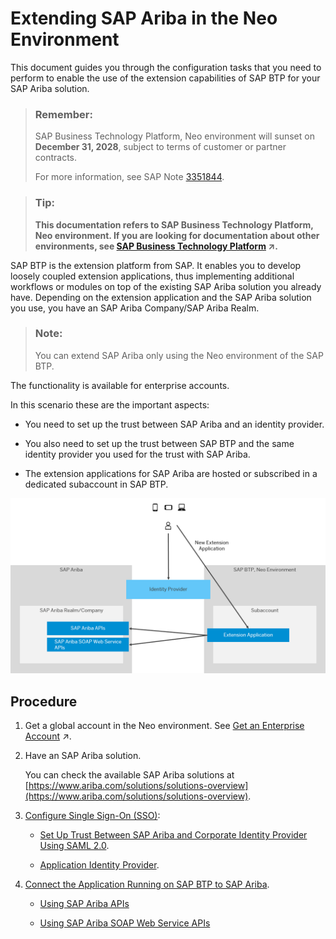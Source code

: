 <!-- loiob418c61f501f41f798d68d7396991f50 -->

# Extending SAP Ariba in the Neo Environment

This document guides you through the configuration tasks that you need to perform to enable the use of the extension capabilities of SAP BTP for your SAP Ariba solution.

> ### Remember:  
> SAP Business Technology Platform, Neo environment will sunset on **December 31, 2028**, subject to terms of customer or partner contracts.
> 
> For more information, see SAP Note [3351844](https://launchpad.support.sap.com/#/notes/3351844).

> ### Tip:  
> **This documentation refers to SAP Business Technology Platform, Neo environment. If you are looking for documentation about other environments, see [SAP Business Technology Platform](https://help.sap.com/viewer/65de2977205c403bbc107264b8eccf4b/Cloud/en-US/6a2c1ab5a31b4ed9a2ce17a5329e1dd8.html "SAP Business Technology Platform (SAP BTP) is an integrated offering comprised of four technology portfolios: database and data management, application development and integration, analytics, and intelligent technologies. The platform offers users the ability to turn data into business value, compose end-to-end business processes, and build and extend SAP applications quickly.") :arrow_upper_right:.**



SAP BTP is the extension platform from SAP. It enables you to develop loosely coupled extension applications, thus implementing additional workflows or modules on top of the existing SAP Ariba solution you already have. Depending on the extension application and the SAP Ariba solution you use, you have an SAP Ariba Company/SAP Ariba Realm.

> ### Note:  
> You can extend SAP Ariba only using the Neo environment of the SAP BTP.

The functionality is available for enterprise accounts.

In this scenario these are the important aspects:

-   You need to set up the trust between SAP Ariba and an identity provider.

-   You also need to set up the trust between SAP BTP and the same identity provider you used for the trust with SAP Ariba.

-   The extension applications for SAP Ariba are hosted or subscribed in a dedicated subaccount in SAP BTP.


![](images/Ariba_and_SAP_CP_3c516e8.png)



<a name="loiob418c61f501f41f798d68d7396991f50__section_pvm_t54_11b"/>

## Procedure

1.  Get a global account in the Neo environment. See [Get an Enterprise Account](https://help.sap.com/viewer/65de2977205c403bbc107264b8eccf4b/Cloud/en-US/d61c2819034b48e68145c45c36acba6e.html#loio82f9ff522f754e26ae89e0cd7ec7aa11 "To use an enterprise account, you can either purchase a customer account, join the partner program to purchase a partner account, or self-register for an enterprise account to try out free tier service plans.") :arrow_upper_right:.

2.  Have an SAP Ariba solution.

    You can check the available SAP Ariba solutions at [https://www.ariba.com/solutions/solutions-overview](https://www.ariba.com/solutions/solutions-overview).

3.  [Configure Single Sign-On \(SSO\)](configure-single-sign-on-sso-aeca2d4.md):

    -   [Set Up Trust Between SAP Ariba and Corporate Identity Provider Using SAML 2.0](set-up-trust-between-sap-ariba-and-corporate-identity-provider-using-saml-2-0-3108789.md).

    -   [Application Identity Provider](https://help.sap.com/viewer/65de2977205c403bbc107264b8eccf4b/Cloud/en-US/dc618538d97610148155d97dcd123c24.html).


4.  [Connect the Application Running on SAP BTP to SAP Ariba](connect-the-application-running-on-sap-btp-to-sap-ariba-94918b6.md).

    -   [Using SAP Ariba APIs](using-sap-ariba-apis-3804226.md)


    -   [Using SAP Ariba SOAP Web Service APIs](using-sap-ariba-soap-web-service-apis-7d75a46.md)


